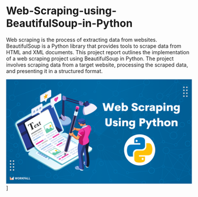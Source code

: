 # Web-Scraping-using-BeautifulSoup-in-Python
Web scraping is the process of extracting data from websites. BeautifulSoup is a Python library that provides tools to scrape data 
from HTML and XML documents. This project report outlines the implementation of a web scraping project using BeautifulSoup in Python. 
The project involves scraping data from a target website, processing the scraped data, and presenting it in a structured format.

![Machine Learning Model](https://github.com/GayanMeerigama/Web-Scraping-using-BeautifulSoup-in-Python/blob/main/PythonWebScraper.png)]
